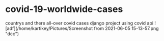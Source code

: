 # covid-19-worldwide-cases
countrys and there all-over covid cases
django project using covid api
![adf](/home/kartikey/Pictures/Screenshot from 2021-06-05 15-13-57.png  "dcc")